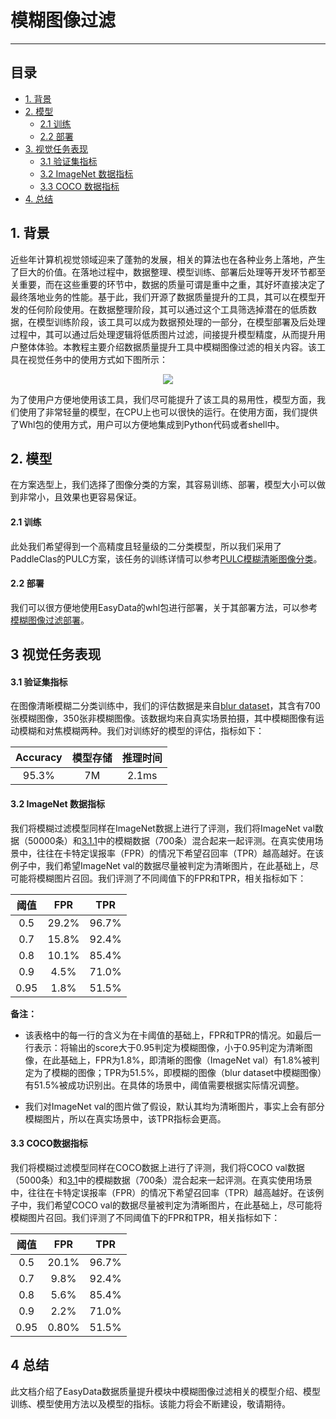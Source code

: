 # 模糊图像过滤

------


## 目录

- [1. 背景](#1)
- [2. 模型](#2)
  - [2.1 训练](#2.1.1)
  - [2.2 部署](#2.1.3)
- [3. 视觉任务表现](#3)
  - [3.1 验证集指标](#3.1)
  - [3.2 ImageNet 数据指标](#3.2)
  - [3.3 COCO 数据指标](#3.3)
- [4. 总结](#4)

<a name="1"></a>

## 1. 背景

近些年计算机视觉领域迎来了蓬勃的发展，相关的算法也在各种业务上落地，产生了巨大的价值。在落地过程中，数据整理、模型训练、部署后处理等开发环节都至关重要，而在这些重要的环节中，数据的质量可谓是重中之重，其好坏直接决定了最终落地业务的性能。基于此，我们开源了数据质量提升的工具，其可以在模型开发的任何阶段使用。在数据整理阶段，其可以通过这个工具筛选掉潜在的低质数据，在模型训练阶段，该工具可以成为数据预处理的一部分，在模型部署及后处理过程中，其可以通过后处理逻辑将低质图片过滤，间接提升模型精度，从而提升用户整体体验。本教程主要介绍数据质量提升工具中模糊图像过滤的相关内容。该工具在视觉任务中的使用方式如下图所示：

<div align="center">
  <img src="https://user-images.githubusercontent.com/45199522/200239308-04b4db04-d082-4951-b229-720e579a2a90.png"/>
</div>

为了使用户方便地使用该工具，我们尽可能提升了该工具的易用性，模型方面，我们使用了非常轻量的模型，在CPU上也可以很快的运行。在使用方面，我们提供了Whl包的使用方式，用户可以方便地集成到Python代码或者shell中。

<a name="2"></a>

## 2. 模型

在方案选型上，我们选择了图像分类的方案，其容易训练、部署，模型大小可以做到非常小，且效果也更容易保证。

<a name="2.1"></a>
#### 2.1 训练

此处我们希望得到一个高精度且轻量级的二分类模型，所以我们采用了PaddleClas的PULC方案，该任务的训练详情可以参考[PULC模糊清晰图像分类](@clas_pulc)。

<a name="2.2"></a>
#### 2.2 部署

我们可以很方便地使用EasyData的whl包进行部署，关于其部署方法，可以参考[模糊图像过滤部署](quick_start.md#212)。

<a name="3"></a>

## 3 视觉任务表现

<a name="3.1"></a>
#### 3.1 验证集指标

在图像清晰模糊二分类训练中，我们的评估数据是来自[blur dataset](https://github.com/Kwentar/blur_dataset)，其含有700张模糊图像，350张非模糊图像。该数据均来自真实场景拍摄，其中模糊图像有运动模糊和对焦模糊两种。我们对训练好的模型的评估，指标如下：

| Accuracy | 模型存储 | 推理时间 | 
| :--: | :--: | :--: |
|   95.3%   |   7M   |     2.1ms     | 

<a name="3.2"></a>
#### 3.2 ImageNet 数据指标

我们将模糊过滤模型同样在ImageNet数据上进行了评测，我们将ImageNet val数据（50000条）和[3.1.1](#3.1.1)中的模糊数据（700条）混合起来一起评测。在真实使用场景中，往往在卡特定误报率（FPR）的情况下希望召回率（TPR）越高越好。在该例子中，我们希望ImageNet val的数据尽量被判定为清晰图片，在此基础上，尽可能将模糊图片召回。我们评测了不同阈值下的FPR和TPR，相关指标如下：

| 阈值 | FPR| TPR | 
| :--: | :--: | :--: |
| 0.5 | 29.2% | 96.7% | 
| 0.7 | 15.8% | 92.4% | 
| 0.8 | 10.1% | 85.4%| 
| 0.9 | 4.5% | 71.0% | 
| 0.95 | 1.8% | 51.5% | 

**备注：** 

- 该表格中的每一行的含义为在卡阈值的基础上，FPR和TPR的情况。如最后一行表示：将输出的score大于0.95判定为模糊图像，小于0.95判定为清晰图像，在此基础上，FPR为1.8%，即清晰的图像（ImageNet val）有1.8%被判定为了模糊的图像；TPR为51.5%，即模糊的图像（blur dataset中模糊图像）有51.5%被成功识别出。在具体的场景中，阈值需要根据实际情况调整。

- 我们对ImageNet val的图片做了假设，默认其均为清晰图片，事实上会有部分模糊图片，所以在真实场景中，该TPR指标会更高。


<a name="3.3"></a>
#### 3.3 COCO数据指标

我们将模糊过滤模型同样在COCO数据上进行了评测，我们将COCO val数据（5000条）和[3.1](#3.1)中的模糊数据（700条）混合起来一起评测。在真实使用场景中，往往在卡特定误报率（FPR）的情况下希望召回率（TPR）越高越好。在该例子中，我们希望COCO val的数据尽量被判定为清晰图片，在此基础上，尽可能将模糊图片召回。我们评测了不同阈值下的FPR和TPR，相关指标如下：

| 阈值 | FPR| TPR | 
| :--: | :--: | :--: |
| 0.5 | 20.1% | 96.7% | 
| 0.7 | 9.8% | 92.4% | 
| 0.8 | 5.6% | 85.4%| 
| 0.9 | 2.2% | 71.0% | 
| 0.95 | 0.80% | 51.5% | 


<a name="4"></a>
## 4 总结

此文档介绍了EasyData数据质量提升模块中模糊图像过滤相关的模型介绍、模型训练、模型使用方法以及模型的指标。该能力将会不断建设，敬请期待。
